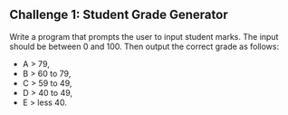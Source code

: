 ## Challenge 1: Student Grade Generator
Write a program that prompts the user to input student marks. The input should be between 0 and 100. Then output the correct grade as follows: 

- A > 79, 
- B > 60 to 79, 
- C > 59 to 49, 
- D > 40 to 49, 
- E > less 40.